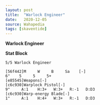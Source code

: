 ```yaml
---
layout: post
title:  "Warlock Engineer"
date:   2020-12-05
source: Wahapedia
tags: [skaventide]
---
```


**Warlock Engineer**

**Stat Block**
```
5/5 Warlock Engineer
```

```
[56f442]M     W     B     Sa    [-]
6"    5     5     5+    
[e85545]Weapons[-]
[c6c930]Warplock Pistol[-]
9"     A:1    H:3+   W:3+   R:-1   D:D3  
[c6c930]Warp-energy Blade[-]
1"     A:1    H:4+   W:3+   R:-1   D:D3  
```


